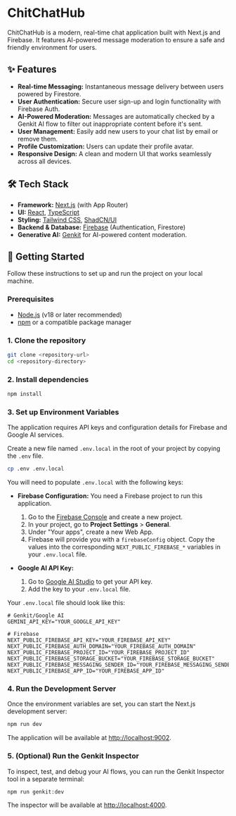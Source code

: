 # ChitChatHub

ChitChatHub is a modern, real-time chat application built with Next.js and Firebase. It features AI-powered message moderation to ensure a safe and friendly environment for users.

## ✨ Features

- **Real-time Messaging:** Instantaneous message delivery between users powered by Firestore.
- **User Authentication:** Secure user sign-up and login functionality with Firebase Auth.
- **AI-Powered Moderation:** Messages are automatically checked by a Genkit AI flow to filter out inappropriate content before it's sent.
- **User Management:** Easily add new users to your chat list by email or remove them.
- **Profile Customization:** Users can update their profile avatar.
- **Responsive Design:** A clean and modern UI that works seamlessly across all devices.

## 🛠️ Tech Stack

- **Framework:** [Next.js](https://nextjs.org/) (with App Router)
- **UI:** [React](https://react.dev/), [TypeScript](https://www.typescriptlang.org/)
- **Styling:** [Tailwind CSS](https://tailwindcss.com/), [ShadCN/UI](https://ui.shadcn.com/)
- **Backend & Database:** [Firebase](https://firebase.google.com/) (Authentication, Firestore)
- **Generative AI:** [Genkit](https://firebase.google.com/docs/genkit) for AI-powered content moderation.

## 🚀 Getting Started

Follow these instructions to set up and run the project on your local machine.

### Prerequisites

- [Node.js](https://nodejs.org/en) (v18 or later recommended)
- [npm](https://www.npmjs.com/) or a compatible package manager

### 1. Clone the repository

```bash
git clone <repository-url>
cd <repository-directory>
```

### 2. Install dependencies

```bash
npm install
```

### 3. Set up Environment Variables

The application requires API keys and configuration details for Firebase and Google AI services.

Create a new file named `.env.local` in the root of your project by copying the `.env` file.

```bash
cp .env .env.local
```

You will need to populate `.env.local` with the following keys:

- **Firebase Configuration:** You need a Firebase project to run this application.
  1. Go to the [Firebase Console](https://console.firebase.google.com/) and create a new project.
  2. In your project, go to **Project Settings** > **General**.
  3. Under "Your apps", create a new Web App.
  4. Firebase will provide you with a `firebaseConfig` object. Copy the values into the corresponding `NEXT_PUBLIC_FIREBASE_*` variables in your `.env.local` file.

- **Google AI API Key:**
  1. Go to [Google AI Studio](https://aistudio.google.com/app/apikey) to get your API key.
  2. Add the key to your `.env.local` file.

Your `.env.local` file should look like this:

```
# Genkit/Google AI
GEMINI_API_KEY="YOUR_GOOGLE_API_KEY"

# Firebase
NEXT_PUBLIC_FIREBASE_API_KEY="YOUR_FIREBASE_API_KEY"
NEXT_PUBLIC_FIREBASE_AUTH_DOMAIN="YOUR_FIREBASE_AUTH_DOMAIN"
NEXT_PUBLIC_FIREBASE_PROJECT_ID="YOUR_FIREBASE_PROJECT_ID"
NEXT_PUBLIC_FIREBASE_STORAGE_BUCKET="YOUR_FIREBASE_STORAGE_BUCKET"
NEXT_PUBLIC_FIREBASE_MESSAGING_SENDER_ID="YOUR_FIREBASE_MESSAGING_SENDER_ID"
NEXT_PUBLIC_FIREBASE_APP_ID="YOUR_FIREBASE_APP_ID"
```

### 4. Run the Development Server

Once the environment variables are set, you can start the Next.js development server:

```bash
npm run dev
```

The application will be available at [http://localhost:9002](http://localhost:9002).

### 5. (Optional) Run the Genkit Inspector

To inspect, test, and debug your AI flows, you can run the Genkit Inspector tool in a separate terminal:

```bash
npm run genkit:dev
```

The inspector will be available at [http://localhost:4000](http://localhost:4000).
